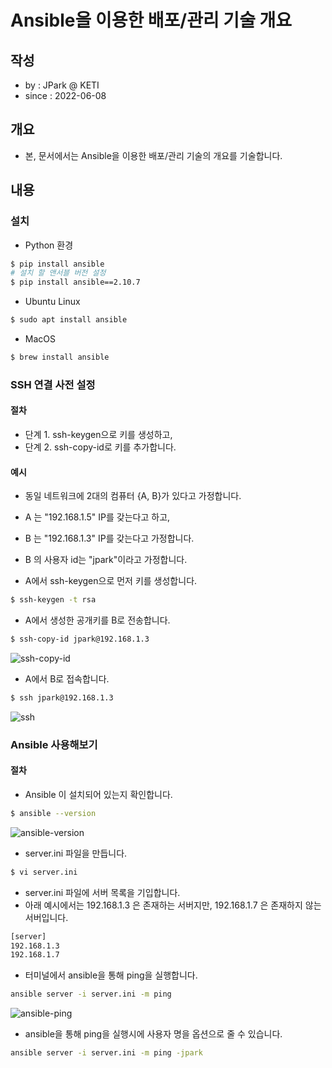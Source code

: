 # Ansible을 이용한 배포/관리 기술 개요

## 작성

- by : JPark @ KETI
- since : 2022-06-08

## 개요
- 본, 문서에서는 Ansible을 이용한 배포/관리 기술의 개요를 기술합니다.



## 내용

### 설치

- Python 환경
```bash
$ pip install ansible
# 설치 할 앤서블 버전 설정
$ pip install ansible==2.10.7
```

- Ubuntu Linux
```bash
$ sudo apt install ansible
```

- MacOS
```bash
$ brew install ansible
```

### SSH 연결 사전 설정

#### 절차

- 단계 1. ssh-keygen으로 키를 생성하고,
- 단계 2. ssh-copy-id로 키를 추가합니다.

#### 예시

- 동일 네트워크에 2대의 컴퓨터 {A, B}가 있다고 가정합니다.
- A 는 "192.168.1.5" IP를 갖는다고 하고,
- B 는 "192.168.1.3" IP를 갖는다고 가정합니다.
- B 의 사용자 id는 "jpark"이라고 가정합니다.

- A에서 ssh-keygen으로 먼저 키를 생성합니다.
```bash
$ ssh-keygen -t rsa
```

- A에서 생성한 공개키를 B로 전송합니다.
```bash
$ ssh-copy-id jpark@192.168.1.3
```
![ssh-copy-id](img4doc/ssh-copy-id.png)

- A에서 B로 접속합니다.

```bash
$ ssh jpark@192.168.1.3
```
![ssh](img4doc/ssh-connection.png)


### Ansible 사용해보기

#### 절차

- Ansible 이 설치되어 있는지 확인합니다.

```bash
$ ansible --version
```
![ansible-version](img4doc/ansible-version.png)


- server.ini 파일을 만듭니다.

```bash
$ vi server.ini
```

- server.ini 파일에 서버 목록을 기입합니다.
- 아래 예시에서는 192.168.1.3 은 존재하는 서버지만, 192.168.1.7 은 존재하지 않는 서버입니다.

```bash
[server]
192.168.1.3
192.168.1.7
```

- 터미널에서 ansible을 통해 ping을 실행합니다.

```bash
ansible server -i server.ini -m ping
```

![ansible-ping](img4doc/ansible-ping.png)


- ansible을 통해 ping을 실행시에 사용자 명을 옵션으로 줄 수 있습니다.

```bash
ansible server -i server.ini -m ping -jpark
```


